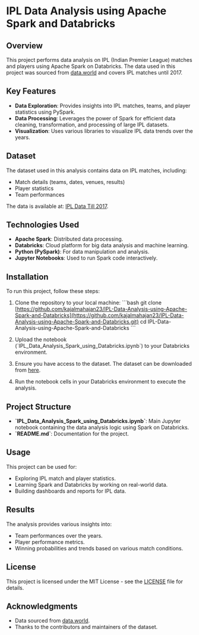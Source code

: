 
# IPL Data Analysis using Apache Spark and Databricks

## Overview

This project performs data analysis on IPL (Indian Premier League) matches and players using Apache Spark on Databricks. The data used in this project was sourced from [data.world](https://data.world/raghu543/ipl-data-till-2017) and covers IPL matches until 2017.

## Key Features

- **Data Exploration**: Provides insights into IPL matches, teams, and player statistics using PySpark.
- **Data Processing**: Leverages the power of Spark for efficient data cleaning, transformation, and processing of large IPL datasets.
- **Visualization**: Uses various libraries to visualize IPL data trends over the years.

## Dataset

The dataset used in this analysis contains data on IPL matches, including:

- Match details (teams, dates, venues, results)
- Player statistics
- Team performances

The data is available at: [IPL Data Till 2017](https://data.world/raghu543/ipl-data-till-2017).

## Technologies Used

- **Apache Spark**: Distributed data processing.
- **Databricks**: Cloud platform for big data analysis and machine learning.
- **Python (PySpark)**: For data manipulation and analysis.
- **Jupyter Notebooks**: Used to run Spark code interactively.

## Installation

To run this project, follow these steps:

1. Clone the repository to your local machine:
   \`\`\`bash
   git clone [https://github.com/kajalmahajan23/IPL-Data-Analysis-using-Apache-Spark-and-Databricks](https://github.com/kajalmahajan23/IPL-Data-Analysis-using-Apache-Spark-and-Databricks.git)
   cd IPL-Data-Analysis-using-Apache-Spark-and-Databricks
   \`\`\`

2. Upload the notebook (\`IPL_Data_Analysis_Spark_using_Databricks.ipynb\`) to your Databricks environment.

3. Ensure you have access to the dataset. The dataset can be downloaded from [here](https://data.world/raghu543/ipl-data-till-2017).

4. Run the notebook cells in your Databricks environment to execute the analysis.

## Project Structure

- **\`IPL_Data_Analysis_Spark_using_Databricks.ipynb\`**: Main Jupyter notebook containing the data analysis logic using Spark on Databricks.
- **\`README.md\`**: Documentation for the project.

## Usage

This project can be used for:

- Exploring IPL match and player statistics.
- Learning Spark and Databricks by working on real-world data.
- Building dashboards and reports for IPL data.

## Results

The analysis provides various insights into:

- Team performances over the years.
- Player performance metrics.
- Winning probabilities and trends based on various match conditions.

## License

This project is licensed under the MIT License - see the [LICENSE](LICENSE) file for details.

## Acknowledgments

- Data sourced from [data.world](https://data.world/raghu543/ipl-data-till-2017).
- Thanks to the contributors and maintainers of the dataset.
